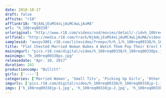 ```yaml
---
date: 2018-10-27
draft: false
affsite: "r18"
afflinkr18: "NjA4LjEuMS4xLjAuMC4wLjAuMA"
url: "h_100req00338"
urloriginal: "http://www.r18.com/videos/vod/movies/detail/-/id=h_100req00338"
urlfinal: "http://media.r18.com/track/NjA4LjEuMS4xLjAuMC4wLjAuMA/videos/vod/movies/detail/-/id=h_100req00338"
samplevid: "awspv3001.r18.com/litevideo/freepv/h/h_1/h_100req00338/h_100req00338_dmb_w.mp4"
title: "Flat Chested Married Woman Babes 4 Watch Them Pop Their Erect Nipples In Pleasure 10 Ladies/4 Hours"
mainimgurl: "pics.r18.com/digital/video/h_100req00338/h_100req00338ps.jpg"
mainimgs: "h_100req00338ps.jpg"
releasedate: "Apr. 10, 2017"
duration: 241
productioncomp: "Bullitt"
girls: ['----']
categories: ['Married Woman', 'Small Tits', 'Picking Up Girls', 'Other Fetishes', 'Amateur', 'Over 4 Hours', 'Hi-Def']
imgurls: ['pics.r18.com/digital/video/h_100req00338/h_100req00338jp-1.jpg', 'pics.r18.com/digital/video/h_100req00338/h_100req00338jp-2.jpg', 'pics.r18.com/digital/video/h_100req00338/h_100req00338jp-3.jpg', 'pics.r18.com/digital/video/h_100req00338/h_100req00338jp-4.jpg', 'pics.r18.com/digital/video/h_100req00338/h_100req00338jp-5.jpg', 'pics.r18.com/digital/video/h_100req00338/h_100req00338jp-6.jpg', 'pics.r18.com/digital/video/h_100req00338/h_100req00338jp-7.jpg', 'pics.r18.com/digital/video/h_100req00338/h_100req00338jp-8.jpg', 'pics.r18.com/digital/video/h_100req00338/h_100req00338jp-9.jpg', 'pics.r18.com/digital/video/h_100req00338/h_100req00338jp-10.jpg', 'pics.r18.com/digital/video/h_100req00338/h_100req00338jp-11.jpg', 'pics.r18.com/digital/video/h_100req00338/h_100req00338jp-12.jpg', 'pics.r18.com/digital/video/h_100req00338/h_100req00338jp-13.jpg', 'pics.r18.com/digital/video/h_100req00338/h_100req00338jp-14.jpg', 'pics.r18.com/digital/video/h_100req00338/h_100req00338jp-15.jpg', 'pics.r18.com/digital/video/h_100req00338/h_100req00338jp-16.jpg', 'pics.r18.com/digital/video/h_100req00338/h_100req00338jp-17.jpg', 'pics.r18.com/digital/video/h_100req00338/h_100req00338jp-18.jpg', 'pics.r18.com/digital/video/h_100req00338/h_100req00338jp-19.jpg', 'pics.r18.com/digital/video/h_100req00338/h_100req00338jp-20.jpg']
imgs: ['h_100req00338jp-1.jpg', 'h_100req00338jp-2.jpg', 'h_100req00338jp-3.jpg', 'h_100req00338jp-4.jpg', 'h_100req00338jp-5.jpg', 'h_100req00338jp-6.jpg', 'h_100req00338jp-7.jpg', 'h_100req00338jp-8.jpg', 'h_100req00338jp-9.jpg', 'h_100req00338jp-10.jpg', 'h_100req00338jp-11.jpg', 'h_100req00338jp-12.jpg', 'h_100req00338jp-13.jpg', 'h_100req00338jp-14.jpg', 'h_100req00338jp-15.jpg', 'h_100req00338jp-16.jpg', 'h_100req00338jp-17.jpg', 'h_100req00338jp-18.jpg', 'h_100req00338jp-19.jpg', 'h_100req00338jp-20.jpg']
---
```

